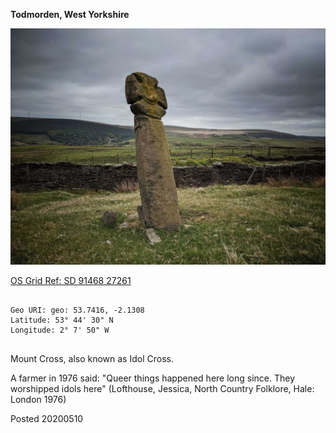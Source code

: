 **Todmorden, West Yorkshire**

![mount_cross_1](images/mount_cross_1.jpg)

[OS Grid Ref: SD 91468 27261](https://osmaps.ordnancesurvey.co.uk/53.7416667,-2.1308333,16/pin)

```

Geo URI: geo: 53.7416, -2.1308
Latitude: 53° 44' 30" N
Longitude: 2° 7' 50" W
    
```

Mount Cross, also known as Idol Cross.

A farmer in 1976 said: "Queer things happened here long since. They worshipped idols here" (Lofthouse, Jessica, North Country Folklore, Hale: London 1976)

Posted 20200510